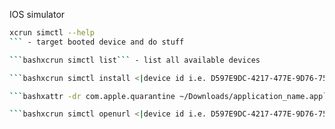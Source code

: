IOS simulator

```bash
xcrun simctl --help
``` - target booted device and do stuff

```bashxcrun simctl list``` - list all available devices

```bashxcrun simctl install <|device id i.e. D597E9DC-4217-477E-9D76-75D1F4AE0BB5|> <|/path/to/app/ i.e. ~/Downloads/application_name.app|>``` - install app in simulator.

```bashxattr -dr com.apple.quarantine ~/Downloads/application_name.app``` - if there is an error when app is booted in simulator.

```bashxcrun simctl openurl <|device id i.e. D597E9DC-4217-477E-9D76-75D1F4AE0BB5|> 'URL i.e. https://www.example.com/?link=1C-280'``` - open link in simulator.

